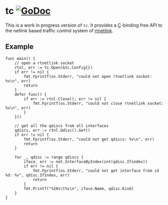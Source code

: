 tc  [![GoDoc](https://godoc.org/github.com/florianl/go-tc?status.svg)](https://godoc.org/github.com/florianl/go-tc)
==
This is a work in progress version of `tc`.  It provides a [C](https://en.wikipedia.org/wiki/C_(programming_language))-binding free API to the netlink based traffic control system of [rtnetlink](http://man7.org/linux/man-pages/man7/rtnetlink.7.html).

Example
-------

```golang
func main() {
	// open a rtnetlink socket
	rtnl, err := tc.Open(&tc.Config{})
	if err != nil {
		fmt.Fprintf(os.Stderr, "could not open rtnetlink socket: %v\n", err)
		return
	}
	defer func() {
		if err := rtnl.Close(); err != nil {
			fmt.Fprintf(os.Stderr, "could not close rtnetlink socket: %v\n", err)
		}
	}()

    // get all the qdiscs from all interfaces
	qdiscs, err := rtnl.Qdisc().Get()
	if err != nil {
		fmt.Fprintf(os.Stderr, "could not get qdiscs: %v\n", err)
		return
	}

	for _, qdisc := range qdiscs {
		iface, err := net.InterfaceByIndex(int(qdisc.Ifindex))
		if err != nil {
			fmt.Fprintf(os.Stderr, "could not get interface from id %d: %v", qdisc.Ifindex, err)
			return
		}
		fmt.Printf("%20s\t%s\n", iface.Name, qdisc.Kind)
	}
}
```